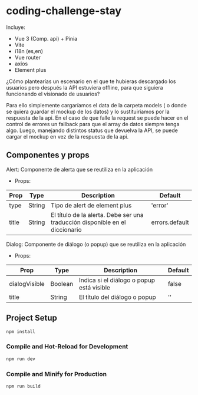 # coding-challenge-stay

Incluye: 
- Vue 3 (Comp. api) + Pinia
- Vite
- i18n (es,en)
- Vue router
- axios
- Element plus

¿Cómo plantearías un escenario en el que te hubieras descargado los usuarios pero después la API estuviera offline, para que siguiera funcionando el visionado de usuarios?

Para ello simplemente cargaríamos el data de la carpeta models ( o donde se quiera guardar el mockup de los datos) y lo sustituiriamos por la respuesta de la api. En el caso de que falle la request se puede hacer en el control de errores un fallback para que el array de datos siempre tenga algo. Luego, manejando distintos status que devuelva la API, se puede cargar el mockup en vez de la respuesta de la api.


## Componentes y props
Alert: Componente de alerta que se reutiliza en la aplicación
- Props:


| Prop     | Type      | Description     | Default |
| ------------- | ------------- | -------- | -------- |
| type          | String         | Tipo de alert de element plus  | 'error' |
| title           | String         | El título de la alerta. Debe ser una traducción disponible en el diccionario | errors.default |


Dialog: Componente de diálogo (o popup) que se reutiliza en la aplicación
- Props:


| Prop     | Type      | Description     | Default |
| ------------- | ------------- | -------- | -------- |
| dialogVisible          | Boolean         | Indica si el diálogo o popup está visible  | false |
| title           | String         | El título del diálogo o popup | ''

## Project Setup

```sh
npm install
```

### Compile and Hot-Reload for Development

```sh
npm run dev
```

### Compile and Minify for Production

```sh
npm run build
```
